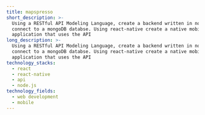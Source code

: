 ```yaml
---
title: mapspresso
short_description: >-
  Using a RESTful API Modeling Language, create a backend written in node.js
  connect to a mongoDB databse. Using react-native create a native mobile
  application that uses the API
long_description: >-
  Using a RESTful API Modeling Language, create a backend written in node.js
  connect to a mongoDB databse. Using react-native create a native mobile
  application that uses the API
technology_stacks:
  - react
  - react-native
  - api
  - node.js
technology_fields:
  - web development
  - mobile
---
```


